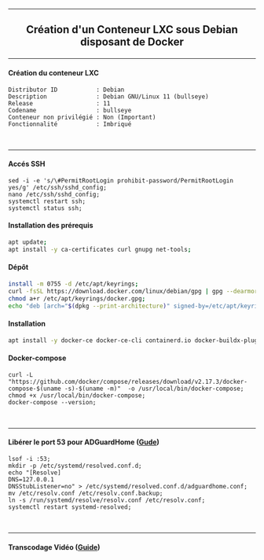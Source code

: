 --------------------------------------------------------------------------------------------------------------------------------------------
## <p align='center'> Création d'un Conteneur LXC sous Debian disposant de Docker </p>
--------------------------------------------------------------------------------------------------------------------------------------------

#### Création du conteneur LXC
```
Distributor ID           : Debian
Description              : Debian GNU/Linux 11 (bullseye)
Release                  : 11
Codename                 : bullseye
Conteneur non privilégié : Non (Important)
Fonctionnalité           : Imbriqué
```
<br />

--------------------------------------------------------------------------------------------------------------------------------------------
#### Accés SSH
```
sed -i -e 's/\#PermitRootLogin prohibit-password/PermitRootLogin yes/g' /etc/ssh/sshd_config;
nano /etc/ssh/sshd_config;
systemctl restart ssh;
systemctl status ssh;
```
#### Installation des prérequis
```bash
apt update;
apt install -y ca-certificates curl gnupg net-tools;
```

#### Dépôt
```bash
install -m 0755 -d /etc/apt/keyrings;
curl -fsSL https://download.docker.com/linux/debian/gpg | gpg --dearmor -o /etc/apt/keyrings/docker.gpg;
chmod a+r /etc/apt/keyrings/docker.gpg;
echo "deb [arch="$(dpkg --print-architecture)" signed-by=/etc/apt/keyrings/docker.gpg] https://download.docker.com/linux/debian "$(. /etc/os-release && echo "$VERSION_CODENAME")" stable" |  tee /etc/apt/sources.list.d/docker.list > /dev/null;
````

#### Installation
```bash
apt install -y docker-ce docker-ce-cli containerd.io docker-buildx-plugin docker-compose-plugin;
```

#### Docker-compose
```
curl -L "https://github.com/docker/compose/releases/download/v2.17.3/docker-compose-$(uname -s)-$(uname -m)"  -o /usr/local/bin/docker-compose;
chmod +x /usr/local/bin/docker-compose;
docker-compose --version;
```
<br />

--------------------------------------------------------------------------------------------------------------------------------------------
#### Libérer le port 53 pour ADGuardHome ([Gude](https://github.com/AdguardTeam/AdGuardHome/wiki/FAQ#bindinuse))
```
lsof -i :53;
mkdir -p /etc/systemd/resolved.conf.d;
echo "[Resolve]
DNS=127.0.0.1
DNSStubListener=no" > /etc/systemd/resolved.conf.d/adguardhome.conf;
mv /etc/resolv.conf /etc/resolv.conf.backup;
ln -s /run/systemd/resolve/resolv.conf /etc/resolv.conf;
systemctl restart systemd-resolved;
```
<br />

--------------------------------------------------------------------------------------------------------------------------------------------
#### Transcodage Vidéo ([Guide](https://ketanvijayvargiya.com/302-hardware-transcoding-inside-an-unprivileged-lxc-container-on-proxmox/))
```

```
